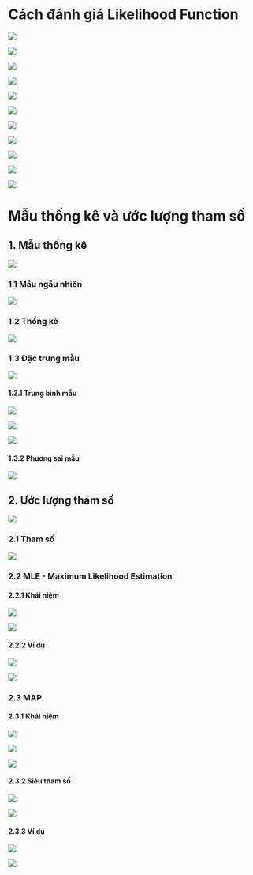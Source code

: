 # Cách đánh giá Likelihood Function

![](./images/68.PNG)

![](./images/69.PNG)

![](./images/72.PNG)

![](./images/73.PNG)

![](./images/74.jpeg)

![](./images/75.PNG)

![](./images/76.jpeg)

![](./images/77.PNG)

![](./images/78.jpeg)

![](./images/79.PNG)

![](./images/80.PNG)

# Mẫu thống kê và ước lượng tham số

## **1. Mẫu thống kê**

![](./images/81.PNG)

### **1.1 Mẫu ngẫu nhiên**

![](./images/82.PNG)

### **1.2 Thống kê**

![](./images/83.PNG)

### **1.3 Đặc trưng mẫu**

![](./images/84.PNG)

#### **1.3.1 Trung bình mẫu**

![](./images/85.PNG)

![](./images/86.PNG)

![](./images/87.PNG)

#### **1.3.2 Phương sai mẫu**

![](./images/88.PNG)

## **2. Ước lượng tham số**

![](./images/89.PNG)

### **2.1 Tham số**

![](./images/90.PNG)

### **2.2 MLE - Maximum Likelihood Estimation**

#### **2.2.1 Khái niệm**

![](./images/91.PNG)

![](./images/92.PNG)

#### **2.2.2 Ví dụ**

![](./images/93.PNG)

![](./images/94.PNG)

### **2.3 MAP**

#### **2.3.1 Khái niệm**

![](./images/95.PNG)

![](./images/96.PNG)

![](./images/97.PNG)

#### **2.3.2 Siêu tham số**

![](./images/98.PNG)

![](./images/99.PNG)

#### **2.3.3 Ví dụ**

![](./images/100.PNG)

![](./images/101.PNG)